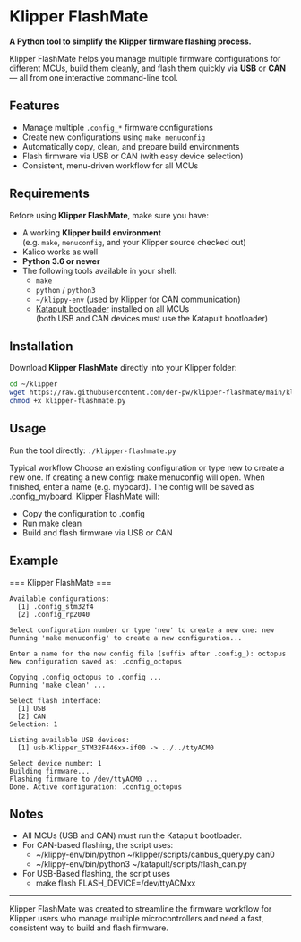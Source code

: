 # Klipper FlashMate

**A Python tool to simplify the Klipper firmware flashing process.**

Klipper FlashMate helps you manage multiple firmware configurations for different MCUs, build them cleanly, and flash them quickly via **USB** or **CAN** — all from one interactive command-line tool.


## Features

- Manage multiple `.config_*` firmware configurations
- Create new configurations using `make menuconfig`
- Automatically copy, clean, and prepare build environments
- Flash firmware via USB or CAN (with easy device selection)
- Consistent, menu-driven workflow for all MCUs


## Requirements

Before using **Klipper FlashMate**, make sure you have:

- A working **Klipper build environment**  
  (e.g. `make`, `menuconfig`, and your Klipper source checked out)
- Kalico works as well
- **Python 3.6 or newer**
- The following tools available in your shell:
  - `make`
  - `python` / `python3`
  - `~/klippy-env` (used by Klipper for CAN communication)
  - [Katapult bootloader](https://github.com/Arksine/katapult) installed on all MCUs  
    (both USB and CAN devices must use the Katapult bootloader)


## Installation

Download **Klipper FlashMate** directly into your Klipper folder:

```bash
cd ~/klipper
wget https://raw.githubusercontent.com/der-pw/klipper-flashmate/main/klipper-flashmate.py
chmod +x klipper-flashmate.py
```

## Usage
Run the tool directly:
```./klipper-flashmate.py```

Typical workflow
Choose an existing configuration or type new to create a new one.
If creating a new config:
make menuconfig will open.
When finished, enter a name (e.g. myboard).
The config will be saved as .config_myboard.
Klipper FlashMate will:
- Copy the configuration to .config
- Run make clean
- Build and flash firmware via USB or CAN

## Example

=== Klipper FlashMate ===
```
Available configurations:
  [1] .config_stm32f4
  [2] .config_rp2040

Select configuration number or type 'new' to create a new one: new
Running 'make menuconfig' to create a new configuration...

Enter a name for the new config file (suffix after .config_): octopus
New configuration saved as: .config_octopus

Copying .config_octopus to .config ...
Running 'make clean' ...

Select flash interface:
  [1] USB
  [2] CAN
Selection: 1

Listing available USB devices:
  [1] usb-Klipper_STM32F446xx-if00 -> ../../ttyACM0

Select device number: 1
Building firmware...
Flashing firmware to /dev/ttyACM0 ...
Done. Active configuration: .config_octopus
```

## Notes
- All MCUs (USB and CAN) must run the Katapult bootloader.
- For CAN-based flashing, the script uses:
  - ~/klippy-env/bin/python ~/klipper/scripts/canbus_query.py can0
  - ~/klippy-env/bin/python3 ~/katapult/scripts/flash_can.py
- For USB-Based flashing, the script uses
  - make flash FLASH_DEVICE=/dev/ttyACMxx

---
Klipper FlashMate was created to streamline the firmware workflow for Klipper users who manage multiple microcontrollers and need a fast, consistent way to build and flash firmware.
